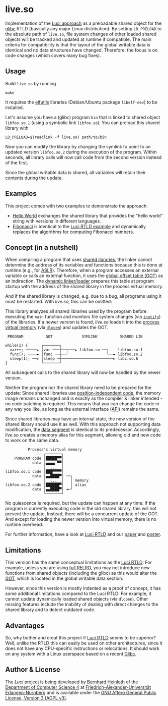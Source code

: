 live.so
=======

Implementation of the [Luci approach](https://www.usenix.org/conference/atc23/presentation/heinloth) as a preloadable shared object for the [glibc](https://www.gnu.org/software/libc/) RTLD (basically any major Linux distribution):
By setting `LD_PRELOAD` to the absolute path of `live.so`, file system changes of other loaded shared objects will be tracked and updated at runtime if compatible.
The main criteria for compatibility is that the layout of the global writable data is identical and no data structures have changed.
Therefore, the focus is on code changes (which covers many bug fixes).


## Usage

Build `live.so` by running

	make

It requires the [elfutils](https://sourceware.org/elfutils/) libraries (Debian/Ubuntu package `libelf-dev`) to be installed.

Let's assume you have a (glibc) program `bin` that is linked to shared object `libfoo.so.1` (using a symbolic link `libfoo.so`).
You can preload this shared library with

	LD_PRELOAD=$(readlink -f live.so) path/to/bin

Now you can modify the library by changing the symlink to point to an updated version `libfoo.so.2` during the execution of the program.
Within seconds, all library calls will now call code from the second version instead of the first.

Since the global writable data is shared, all variables will retain their contents during the update.


## Examples

This project comes with two examples to demonstrate the approach:

 * [Hello World](example/hello_world) exchanges the shared library that provides the "hello world" string with versions in different languages.
 * [Fibonacci](example/fibonacci) is identical to the [Luci RTLD example](https://github.com/luci-project/luci/tree/master/example) and dynamically replaces the algorithms for computing Fibonacci numbers.


## Concept (in a nutshell)

When compiling a program that uses [shared libraries](https://en.wikipedia.org/wiki/Shared_library), the linker cannot determine the address of its variables and functions because this is done at runtime (e.g., for [ASLR](https://en.wikipedia.org/wiki/Address_space_layout_randomization)).
Therefore, when a program accesses an external variable or calls an external function, it uses the [global offset table (GOT)](https://en.wikipedia.org/wiki/Global_Offset_Table) as an indirection.
The [dynamic linker/loader](https://en.wikipedia.org/wiki/Dynamic_linker) prepares this table at program startup with the address of the shared library in the process virtual memory.

And if the shared library is changed, e.g. due to a bug, all programs using it must be restarted.
With *live.so*, this can be omitted:

This library analyzes all shared libraries used by the program before executing the `main` function and monitors file system changes (via [`inotify`](https://man7.org/linux/man-pages/man7/inotify.7.html)) of the libraries.
If a newer version is found, *live.so* loads it into the [process virtual memory](https://en.wikipedia.org/wiki/Virtual_memory) (via [`dlopen`](https://man7.org/linux/man-pages/man3/dlopen.3.html)) and updates the GOT.

     PROGRAM          GOT             SYMLINK          SHARED LIB
    
    while(1) {      ┌───────┐
      var++; ─────► │var ───┼──┬───► libfoo.so ──┐--- libfoo.so.1
      func(); ────► │func ──┼──┘                 └──► libfoo.so.2
      sleep(1); ──► │sleep ─┼───────────────────────► libc.so.6
    }               └───────┘

All subsequent calls to the shared library will now be handled by the newer version.

Neither the program nor the shared library need to be prepared for the update:
Since shared libraries use [position-independent code](https://en.wikipedia.org/wiki/Position-independent_code), the memory image remains unchanged and is exactly as the compiler & linker intended - no code patching is required.
This means that you can change the code in any way you like, as long as the external interface ([API](https://en.wikipedia.org/wiki/API)) remains the same.

Since shared libraries may have an internal state, the new version of the shared library should use it as well.
With this approach not supporting data modification, the [data segment](https://en.wikipedia.org/wiki/Data_segment) is identical to its predecessor.
Accordingly, *live.so* creates a memory alias for this segment, allowing old and new code to work on the same data.

              Process's virtual memory
                     ┌───────┐
        PROGRAM code │█████▀▀│
                data │▄▄▄▄ ▀▀│
                     │  ...  │
    libfoo.so.1 code │███▀▀▀▀│
                data │▄▄████▀│ ──┐
                     │  ...  │   │ memory
    libfoo.so.2 code │██████▀│   │ alias
                data │▄▄████▀│ ◄─┘
                     └───────┘

No quiescence is required, but the update can happen at any time:
If the program is currently executing code in the old shared library, this will not prevent the update.
Instead, there will be a concurrent update of the GOT.
And except for loading the newer version into virtual memory, there is no runtime overhead.

For further information, have a look at [Luci RTLD](https://github.com/luci-project/luci/) and our [paper](https://sys.cs.fau.de/publications/2023/heinloth_23_atc.pdf) and [poster](https://sys.cs.fau.de/publications/2023/heinloth_23_atc-poster.pdf).


## Limitations

This version has the same conceptual limitations as the [Luci RTLD](https://github.com/luci-project/luci/):
For example, unless you are using [full RELRO](https://www.redhat.com/de/blog/hardening-elf-binaries-using-relocation-read-only-relro), you may not introduce new functions from shared objects (including the glibc) as this would alter the [GOT](https://en.wikipedia.org/wiki/Global_Offset_Table), which is located in the global writable data section.

However, since this version is mostly indented as a proof of concept, it has some additional limitations compared to the Luci RTLD:
For example, it cannot update dynamically loaded shared objects (via `dlopen`).
Other missing features include the inability of dealing with direct changes to the shared library and to detect outdated code.


## Advantages

So, why bother and creat this project if [Luci RTLD](https://github.com/luci-project/luci/) seems to be superior?
Well, unlike the RTLD this can easily be used on other architectures, since it does not have any CPU-specific instructions or relocations.
It should work on any system with a Linux userspace based on a recent [Glibc](https://www.gnu.org/software/libc/).


## Author & License

The *Luci* project is being developed by [Bernhard Heinloth](https://sys.cs.fau.de/person/heinloth) of the [Department of Computer Science 4](https://sys.cs.fau.de/) at [Friedrich-Alexander-Universität Erlangen-Nürnberg](https://www.fau.eu/) and is available under the [GNU Affero General Public License, Version 3 (AGPL v3)](LICENSE.md).
